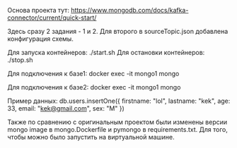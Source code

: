 Основа проекта тут:
https://www.mongodb.com/docs/kafka-connector/current/quick-start/

Здесь сразу 2 задания - 1 и 2. Для второго в sourceTopic.json добавлена конфигурация схемы.

Для запуска контейнеров:
./start.sh
Для остановки контейнеров:
./stop.sh

Для подключения к базе1:
docker exec -it mongo1 mongo

Для подключения к базе2:
docker exec -it mongo1 mongo

Пример данных:
db.users.insertOne({ firstname: "lol", lastname: "kek", age: 33, email: "kek@gmail.com", sex: "M" })

Также по сравнению с оригинальным проектом были изменены версии mongo image в mongo.Dockerfile и pymongo в requirements.txt. Для того, чтобы можно было запустить на виртуальной машине.
